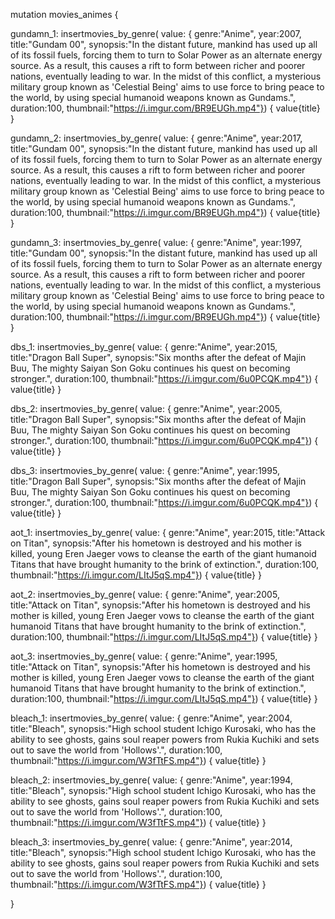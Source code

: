 mutation movies_animes {
  
  gundamn_1: insertmovies_by_genre(
    value: { 
      genre:"Anime", 
      year:2007,
      title:"Gundam 00",
      synopsis:"In the distant future, mankind has used up all of its fossil fuels, forcing them to turn to Solar Power as an alternate energy source. As a result, this causes a rift to form between richer and poorer nations, eventually leading to war. In the midst of this conflict, a mysterious military group known as 'Celestial Being' aims to use force to bring peace to the world, by using special humanoid weapons known as Gundams.",
      duration:100,
      thumbnail:"https://i.imgur.com/BR9EUGh.mp4"}) {
    value{title}
  }
  
  gundamn_2: insertmovies_by_genre(
    value: { 
      genre:"Anime", 
      year:2017,
      title:"Gundam 00",
      synopsis:"In the distant future, mankind has used up all of its fossil fuels, forcing them to turn to Solar Power as an alternate energy source. As a result, this causes a rift to form between richer and poorer nations, eventually leading to war. In the midst of this conflict, a mysterious military group known as 'Celestial Being' aims to use force to bring peace to the world, by using special humanoid weapons known as Gundams.",
      duration:100,
      thumbnail:"https://i.imgur.com/BR9EUGh.mp4"}) {
    value{title}
  }

  gundamn_3: insertmovies_by_genre(
    value: { 
      genre:"Anime", 
      year:1997,
      title:"Gundam 00",
      synopsis:"In the distant future, mankind has used up all of its fossil fuels, forcing them to turn to Solar Power as an alternate energy source. As a result, this causes a rift to form between richer and poorer nations, eventually leading to war. In the midst of this conflict, a mysterious military group known as 'Celestial Being' aims to use force to bring peace to the world, by using special humanoid weapons known as Gundams.",
      duration:100,
      thumbnail:"https://i.imgur.com/BR9EUGh.mp4"}) {
    value{title}
  }

  dbs_1: insertmovies_by_genre(
    value: { 
      genre:"Anime", 
      year:2015,
      title:"Dragon Ball Super",
      synopsis:"Six months after the defeat of Majin Buu, The mighty Saiyan Son Goku continues his quest on becoming stronger.",
      duration:100,
      thumbnail:"https://i.imgur.com/6u0PCQK.mp4"}) {
    value{title}
  }

  dbs_2: insertmovies_by_genre(
    value: { 
      genre:"Anime", 
      year:2005,
      title:"Dragon Ball Super",
      synopsis:"Six months after the defeat of Majin Buu, The mighty Saiyan Son Goku continues his quest on becoming stronger.",
      duration:100,
      thumbnail:"https://i.imgur.com/6u0PCQK.mp4"}) {
    value{title}
  }

  dbs_3: insertmovies_by_genre(
    value: { 
      genre:"Anime", 
      year:1995,
      title:"Dragon Ball Super",
      synopsis:"Six months after the defeat of Majin Buu, The mighty Saiyan Son Goku continues his quest on becoming stronger.",
      duration:100,
      thumbnail:"https://i.imgur.com/6u0PCQK.mp4"}) {
    value{title}
  }

  aot_1: insertmovies_by_genre(
    value: { 
      genre:"Anime", 
      year:2015,
      title:"Attack on Titan",
      synopsis:"After his hometown is destroyed and his mother is killed, young Eren Jaeger vows to cleanse the earth of the giant humanoid Titans that have brought humanity to the brink of extinction.",
      duration:100,
      thumbnail:"https://i.imgur.com/LItJ5qS.mp4"}) {
    value{title}
  }

  aot_2: insertmovies_by_genre(
    value: { 
      genre:"Anime", 
      year:2005,
      title:"Attack on Titan",
      synopsis:"After his hometown is destroyed and his mother is killed, young Eren Jaeger vows to cleanse the earth of the giant humanoid Titans that have brought humanity to the brink of extinction.",
      duration:100,
      thumbnail:"https://i.imgur.com/LItJ5qS.mp4"}) {
    value{title}
  }

  aot_3: insertmovies_by_genre(
    value: { 
      genre:"Anime", 
      year:1995,
      title:"Attack on Titan",
      synopsis:"After his hometown is destroyed and his mother is killed, young Eren Jaeger vows to cleanse the earth of the giant humanoid Titans that have brought humanity to the brink of extinction.",
      duration:100,
      thumbnail:"https://i.imgur.com/LItJ5qS.mp4"}) {
    value{title}
  }

  bleach_1: insertmovies_by_genre(
    value: { 
      genre:"Anime", 
      year:2004,
      title:"Bleach",
      synopsis:"High school student Ichigo Kurosaki, who has the ability to see ghosts, gains soul reaper powers from Rukia Kuchiki and sets out to save the world from 'Hollows'.",
      duration:100,
      thumbnail:"https://i.imgur.com/W3fTtFS.mp4"}) {
    value{title}
  }

  bleach_2: insertmovies_by_genre(
    value: { 
      genre:"Anime", 
      year:1994,
      title:"Bleach",
      synopsis:"High school student Ichigo Kurosaki, who has the ability to see ghosts, gains soul reaper powers from Rukia Kuchiki and sets out to save the world from 'Hollows'.",
      duration:100,
      thumbnail:"https://i.imgur.com/W3fTtFS.mp4"}) {
    value{title}
  }

  bleach_3: insertmovies_by_genre(
    value: { 
      genre:"Anime", 
      year:2014,
      title:"Bleach",
      synopsis:"High school student Ichigo Kurosaki, who has the ability to see ghosts, gains soul reaper powers from Rukia Kuchiki and sets out to save the world from 'Hollows'.",
      duration:100,
      thumbnail:"https://i.imgur.com/W3fTtFS.mp4"}) {
    value{title}
  }
   
}

